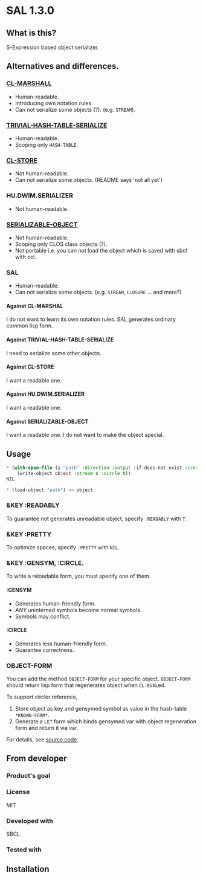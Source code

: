 # SAL 1.3.0
## What is this?
S-Expression based object serializer.

## Alternatives and differences.
### [CL-MARSHALL](https://github.com/wlbr/cl-marshal)
* Human-readable.
* Introducing own notation rules.
* Can not serialize some objects (?). (e.g. `STREAM`).
### [TRIVIAL-HASH-TABLE-SERIALIZE](https://gitlab.com/ediethelm/trivial-hashtable-serialize)
* Human-readable.
* Scoping only `HASH-TABLE`.
### [CL-STORE](https://github.com/kingcons/cl-store)
* Not human-readable.
* Can not serialize some objects. (README says 'not all yet')
### HU.DWIM.SERIALIZER
* Not human-readable.
### [SERIALIZABLE-OBJECT](https://github.com/guicho271828/serializable-object/)
* Not human-readable.
* Scoping only CLOS class objects (?).
* Not portable i.e. you can not load the object which is saved with sbcl with ccl.
### SAL
* Human-readable.
* Can not serialize some objects. (e.g. `STREAM`, `CLOSURE` ... and more?)
#### Against CL-MARSHAL
I do not want to learn its own notation rules.
SAL generates ordinary common lisp form.
#### Against TRIVIAL-HASH-TABLE-SERIALIZE
I need to serialize some other objects.
#### Against CL-STORE
I want a readable one.
#### Against HU.DWIM.SERIALIZER
I want a readable one.
#### Against SERIALIZABLE-OBJECT
I want a readable one.
I do not want to make the object special.

## Usage

```lisp
* (with-open-file (s "path" :direction :output :if-does-not-exist :create)
    (write-object object :stream s :circle t))
NIL

* (load-object "path") => object
```

### &KEY :READABLY
To guarantee not generates unreadable object, specify `:READABLY` with `T`.

### &KEY :PRETTY
To optimize spaces, specify `:PRETTY` with `NIL`.

### &KEY :GENSYM, :CIRCLE.
To write a reloadable form, you must specify one of them.
#### :GENSYM
* Generates human-friendly form.
* *ANY* uninterned symbols become normal symbols.
* Symbols may conflict.
#### :CIRCLE
* Generates less human-friendly form.
* Guarantee correctness.

### OBJECT-FORM
You can add the method `OBJECT-FORM` for your specific object.
`OBJECT-FORM` should return lisp form that regenerates object when `CL:EVAL`ed.

To support circler reference,

1. Store object as key and gensymed symbol as value in the hash-table `*KNOWN-FORM*`.
2. Generate a `LET` form which binds gensymed var with object regeneration form and return it via var.

For details, see [source code](src/sal.lisp).

## From developer

### Product's goal

### License
MIT

### Developed with
SBCL

### Tested with

## Installation


